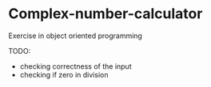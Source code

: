 # Complex-number-calculator
Exercise in object oriented programming

TODO:
- checking correctness of the input
- checking if zero in division
